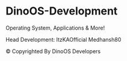 # DinoOS-Development

Operating System, Applications & More!

Head Development:
ItzKAOfficial
Medhansh80



©️ Copyrighted By DinoOS Developers

